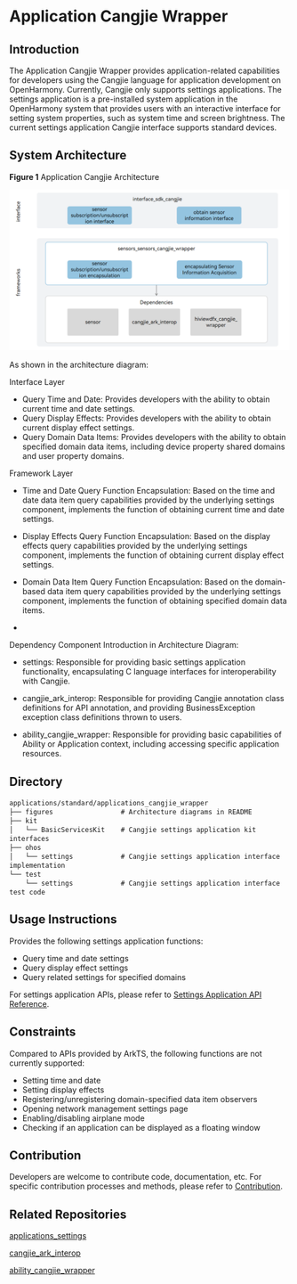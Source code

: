 # Application Cangjie Wrapper

## Introduction

The Application Cangjie Wrapper provides application-related capabilities for developers using the Cangjie language for application development on OpenHarmony. Currently, Cangjie only supports settings applications. The settings application is a pre-installed system application in the OpenHarmony system that provides users with an interactive interface for setting system properties, such as system time and screen brightness. The current settings application Cangjie interface supports standard devices.

## System Architecture

**Figure 1** Application Cangjie Architecture

!["Application Cangjie Architecture"](figures/application_cangjie_wrapper_architecture_en.png)

As shown in the architecture diagram:

Interface Layer

- Query Time and Date: Provides developers with the ability to obtain current time and date settings.
- Query Display Effects: Provides developers with the ability to obtain current display effect settings.
- Query Domain Data Items: Provides developers with the ability to obtain specified domain data items, including device property shared domains and user property domains.

Framework Layer

- Time and Date Query Function Encapsulation: Based on the time and date data item query capabilities provided by the underlying settings component, implements the function of obtaining current time and date settings.

- Display Effects Query Function Encapsulation: Based on the display effects query capabilities provided by the underlying settings component, implements the function of obtaining current display effect settings.

- Domain Data Item Query Function Encapsulation: Based on the domain-based data item query capabilities provided by the underlying settings component, implements the function of obtaining specified domain data items.

- 

Dependency Component Introduction in Architecture Diagram:

- settings: Responsible for providing basic settings application functionality, encapsulating C language interfaces for interoperability with Cangjie.

- cangjie_ark_interop: Responsible for providing Cangjie annotation class definitions for API annotation, and providing BusinessException exception class definitions thrown to users.

- ability_cangjie_wrapper: Responsible for providing basic capabilities of Ability or Application context, including accessing specific application resources.

## Directory

```
applications/standard/applications_cangjie_wrapper
├── figures                 # Architecture diagrams in README
├── kit
│   └── BasicServicesKit    # Cangjie settings application kit interfaces
├── ohos
│   └── settings            # Cangjie settings application interface implementation
└── test
    └── settings            # Cangjie settings application interface test code
```

## Usage Instructions

Provides the following settings application functions:

- Query time and date settings
- Query display effect settings
- Query related settings for specified domains

For settings application APIs, please refer to [Settings Application API Reference](https://gitcode.com/openharmony-sig/arkcompiler_cangjie_ark_interop/blob/master/doc/API_Reference/source_en/apis/BasicServicesKit/cj-apis-settings.md).

## Constraints

Compared to APIs provided by ArkTS, the following functions are not currently supported:

- Setting time and date
- Setting display effects
- Registering/unregistering domain-specified data item observers
- Opening network management settings page
- Enabling/disabling airplane mode
- Checking if an application can be displayed as a floating window

## Contribution

Developers are welcome to contribute code, documentation, etc. For specific contribution processes and methods, please refer to [Contribution](https://gitcode.com/openharmony/docs/blob/master/en/contribute/how-to-contribute.md).

## Related Repositories

[applications_settings](https://gitcode.com/openharmony/applications_settings/blob/master/README.md)

[cangjie_ark_interop](https://gitcode.com/openharmony-sig/arkcompiler_cangjie_ark_interop/blob/master/README.md)

[ability_cangjie_wrapper](https://gitcode.com/openharmony-sig/ability_ability_cangjie_wrapper/blob/master/README.md)
